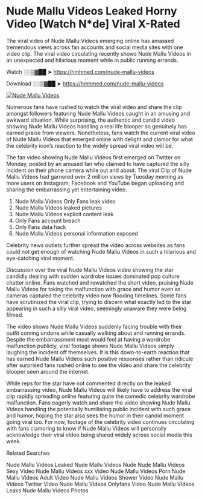 ﻿# Nude Mallu Videos Leaked Horny Video [Watch N*de] Viral X-Rated

The viral video of ﻿Nude Mallu Videos emerging online has amassed tremendous views across fan accounts and social media sites with one video clip. The viral video circulating recently shows ﻿Nude Mallu Videos in an unexpected and hilarious moment while in public running errands. 

Watch ░░▒▓██ ➤ https://hmhmed.com/nude-mallu-videos

Download ░░▒▓██ ➤ https://hmhmed.com/nude-mallu-videos

[![Nude Mallu Videos](https://i.imgur.com/dJHk4Zq.gif)](https://hmhmed.com/nude-mallu-videos)

Numerous fans have rushed to watch the viral video and share the clip amongst followers featuring ﻿Nude Mallu Videos caught in an amusing and awkward situation. While surprising, the authentic and candid video showing ﻿Nude Mallu Videos handling a real life blooper so genuinely has earned praise from viewers. Nonetheless, fans watch the current viral video of ﻿Nude Mallu Videos that emerged online with delight and clamor for what the celebrity icon’s reaction to the widely spread viral video will be.

The fan video showing ﻿Nude Mallu Videos first emerged on Twitter on Monday, posted by an amused fan who claimed to have captured the silly incident on their phone camera while out and about. The viral Clip of ﻿Nude Mallu Videos had garnered over 2 million views by Tuesday morning as more users on Instagram, Facebook and YouTube began uploading and sharing the embarrassing yet entertaining video. 

1. ﻿Nude Mallu Videos Only Fans leak video
2. ﻿Nude Mallu Videos leaked pictures
3. ﻿Nude Mallu Videos explicit content leak
4. Only Fans account breach
5. Only Fans data hack
6. ﻿Nude Mallu Videos personal information exposed

Celebrity news outlets further spread the video across websites as fans could not get enough of watching ﻿Nude Mallu Videos in such a hilarious and eye-catching viral moment. 

Discussion over the viral ﻿Nude Mallu Videos video showing the star candidly dealing with sudden wardrobe issues dominated pop culture chatter online. Fans watched and rewatched the short video, praising ﻿Nude Mallu Videos for taking the malfunction with grace and humor even as cameras captured the celebrity video now flooding timelines. Some fans have scrutinized the viral clip, trying to discern what exactly led to the star appearing in such a silly viral video, seemingly unaware they were being filmed.

The video shows ﻿Nude Mallu Videos suddenly facing trouble with their outfit coming undone while casually walking about and running errands. Despite the embarrassment most would feel at having a wardrobe malfunction publicly, viral footage shows ﻿Nude Mallu Videos simply laughing the incident off themselves. It is this down-to-earth reaction that has earned ﻿Nude Mallu Videos such positive responses rather than ridicule after surprised fans rushed online to see the video and share the celebrity blooper seen around the internet.  

While reps for the star have not commented directly on the leaked embarrassing video, ﻿Nude Mallu Videos will likely have to address the viral clip rapidly spreading online featuring quite the comedic celebrity wardrobe malfunction. Fans eagerly watch and share the video showing ﻿Nude Mallu Videos handling the potentially humiliating public incident with such grace and humor, hoping the star also sees the humor in their candid moment going viral too. For now, footage of the celebrity video continues circulating with fans clamoring to know if ﻿Nude Mallu Videos will personally acknowledge their viral video being shared widely across social media this week.

Related Searches

﻿Nude Mallu Videos Leaked
﻿Nude Mallu Videos Nude
﻿Nude Mallu Videos Sexy Video
﻿Nude Mallu Videos xxx Video
﻿Nude Mallu Videos Porn
﻿Nude Mallu Videos Adult Video
﻿Nude Mallu Videos Shower Video
﻿Nude Mallu Videos Twitter Video
﻿Nude Mallu Videos Onlyfans Video
﻿Nude Mallu Videos Leaks
﻿Nude Mallu Videos Photos